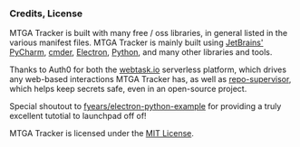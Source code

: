 ### Credits, License

MTGA Tracker is built with many free / oss libraries, in general listed in the various manifest files.
MTGA Tracker is mainly built using [JetBrains' PyCharm](https://www.jetbrains.com/pycharm/), [cmder](http://cmder.net/),
[Electron](https://electronjs.org/), [Python](https://www.python.org/), and many other libraries and tools.

Thanks to Auth0 for both the [webtask.io](https://webtask.io) serverless platform, which drives any web-based
interactions MTGA Tracker has, as well as [repo-supervisor](https://github.com/auth0/repo-supervisor), which helps keep
secrets safe, even in an open-source project.

Special shoutout to [fyears/electron-python-example](https://github.com/fyears/electron-python-example) for providing
a truly excellent tutotial to launchpad off of!

MTGA Tracker is licensed under the [MIT License](https://opensource.org/licenses/MIT).
